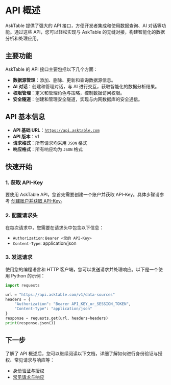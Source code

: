 # API 概述

AskTable 提供了强大的 API 接口，方便开发者集成和使用数据查询、AI 对话等功能。通过这些 API，您可以轻松实现与 AskTable 的无缝对接，构建智能化的数据分析和处理应用。


## 主要功能

AskTable 的 API 接口主要包括以下几个方面：

- **数据源管理**：添加、删除、更新和查询数据源信息。
- **AI 对话**：创建和管理对话，与 AI 进行交互，获取智能化的数据分析结果。
- **权限管理**：定义和管理角色与策略，控制数据访问权限。
- **安全隧道**：创建和管理安全隧道，实现与内网数据库的安全通信。

## API 基本信息

- **API 基础 URL**：[`https://api.asktable.com`](https://api.asktable.com)
- **API 版本**：v1
- **请求格式**：所有请求均采用 `JSON` 格式
- **响应格式**：所有响应均为 `JSON` 格式

## 快速开始

### 1. 获取 API-Key

要使用 AskTable API，您首先需要创建一个账户并获取 API-Key。具体步骤请参考 [创建账户并获取 API-Key](../quick-start/create-account-and-get-api-token.md)。

### 2. 配置请求头

在每次请求中，您需要在请求头中包含以下信息：

- `Authorization`: `Bearer <您的 API-Key>`
- `Content-Type`: application/json

### 3. 发送请求

使用您的编程语言和 HTTP 客户端，您可以发送请求并处理响应。以下是一个使用 Python 的示例：

```python
import requests

url = "https://api.asktable.com/v1/data-sources"
headers = {
    "Authorization": "Bearer API_KEY_or_SESSION_TOKEN",
    "Content-Type": "application/json"
}
response = requests.get(url, headers=headers)
print(response.json())
```

## 下一步

了解了 API 概述后，您可以继续阅读以下文档，详细了解如何进行身份验证与授权、常见请求与响应等：

- [身份验证与授权](./authentication-and-authorization.md)
- [常见请求与响应](./common-requests-and-responses.md)
